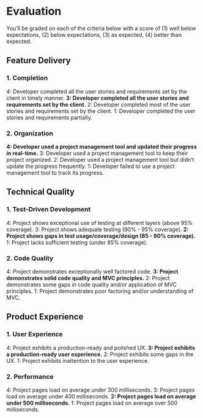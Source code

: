 # Evaluation

You’ll be graded on each of the criteria below with a score of (1) well below expectations, (2) below expectations, (3) as expected, (4) better than expected.

## Feature Delivery

### 1. Completion

4: Developer completed all the user stories and requirements set by the client in timely manner.
**3: Developer completed all the user stories and requirements set by the client.**
2: Developer completed most of the user stories and requirements set by the client.
1: Developer completed the user stories and requirements partially.

### 2. Organization

**4: Developer used a project management tool and updated their progress in real-time.**
3: Developer used a project management tool to keep their project organized.
2: Developer used a project management tool but didn’t update the progress frequently.
1: Developer failed to use a project management tool to track its progress.

## Technical Quality

### 1. Test-Driven Development

4: Project shows exceptional use of testing at different layers (above 95% coverage).
3: Project shows adequate testing (90% - 95% coverage).
**2: Project shows gaps in test usage/coverage/design (85 - 90% coverage).**
1: Project lacks sufficient testing (under 85% coverage).

### 2. Code Quality

4: Project demonstrates exceptionally well factored code.
**3: Project demonstrates solid code quality and MVC principles.**
2: Project demonstrates some gaps in code quality and/or application of MVC principles.
1: Project demonstrates poor factoring and/or understanding of MVC.

## Product Experience

### 1. User Experience

4: Project exhibits a production-ready and polished UX.
**3: Project exhibits a production-ready user experience.**
2: Project exhibits some gaps in the UX.
1: Project exhibits inattention to the user experience.

### 2. Performance

4: Project pages load on average under 300 milliseconds.
3: Project pages load on average under 400 milliseconds.
**2: Project pages load on average under 500 milliseconds.**
1: Project pages load on average over 500 milliseconds.
